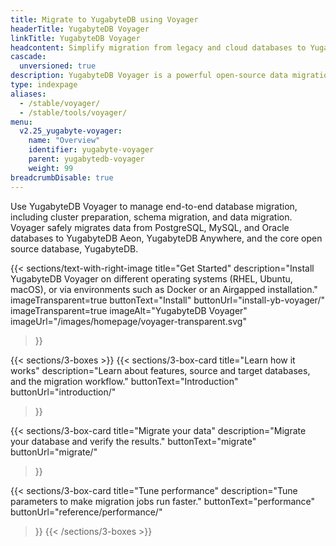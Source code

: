 ```yaml
---
title: Migrate to YugabyteDB using Voyager
headerTitle: YugabyteDB Voyager
linkTitle: YugabyteDB Voyager
headcontent: Simplify migration from legacy and cloud databases to YugabyteDB
cascade:
  unversioned: true
description: YugabyteDB Voyager is a powerful open-source data migration engine that helps you migrate your database to YugabyteDB quickly and securely.
type: indexpage
aliases:
  - /stable/voyager/
  - /stable/tools/voyager/
menu:
  v2.25_yugabyte-voyager:
    name: "Overview"
    identifier: yugabyte-voyager
    parent: yugabytedb-voyager
    weight: 99
breadcrumbDisable: true
---
```


Use YugabyteDB Voyager to manage end-to-end database migration, including cluster preparation, schema migration, and data migration. Voyager safely migrates data from PostgreSQL, MySQL, and Oracle databases to YugabyteDB Aeon, YugabyteDB Anywhere, and the core open source database, YugabyteDB.

{{< sections/text-with-right-image
  title="Get Started"
  description="Install YugabyteDB Voyager on different operating systems (RHEL, Ubuntu, macOS), or via environments such as Docker or an Airgapped installation."
  imageTransparent=true
  buttonText="Install"
  buttonUrl="install-yb-voyager/"
  imageTransparent=true
  imageAlt="YugabyteDB Voyager" imageUrl="/images/homepage/voyager-transparent.svg"
>}}

{{< sections/3-boxes >}}
  {{< sections/3-box-card
    title="Learn how it works"
    description="Learn about features, source and target databases, and the migration workflow."
    buttonText="Introduction"
    buttonUrl="introduction/"
  >}}

  {{< sections/3-box-card
    title="Migrate your data"
    description="Migrate your database and verify the results."
    buttonText="migrate"
    buttonUrl="migrate/"
  >}}

  {{< sections/3-box-card
    title="Tune performance"
    description="Tune parameters to make migration jobs run faster."
    buttonText="performance"
    buttonUrl="reference/performance/"
  >}}
{{< /sections/3-boxes >}}
